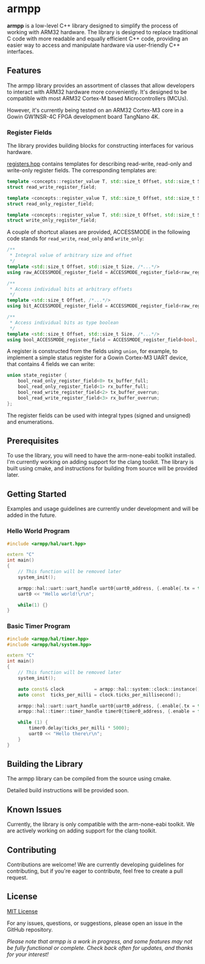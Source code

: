 # armpp

**armpp** is a low-level C++ library designed to simplify the process of 
working with ARM32 hardware. The library is designed to replace traditional
C code with more readable and equally efficient C++ code, providing an
easier way to access and manipulate hardware via user-friendly C++ interfaces.

## Features
The armpp library provides an assortment of classes that allow developers
to interact with ARM32 hardware more conveniently. It's designed to be
compatible with most ARM32 Cortex-M based Microcontrollers (MCUs).

However, it's currently being tested on an ARM32 Cortex-M3 core in a 
Gowin GW1NSR-4C FPGA development board TangNano 4K.

### Register Fields
The library provides building blocks for constructing interfaces for various hardware.

[registers.hpp](include/armpp/hal/registers.hpp) contains templates for describing 
read-write, read-only and write-only register fields. The corresponding templates are:

```c++
template <concepts::register_value T, std::size_t Offset, std::size_t Size, /*...*/ >
struct read_write_register_field;

template <concepts::register_value T, std::size_t Offset, std::size_t Size, /*...*/ >
struct read_only_register_field;

template <concepts::register_value T, std::size_t Offset, std::size_t Size, /*...*/ >
struct write_only_register_field;
```

A couple of shortcut aliases are provided, ACCESSMODE in the following code stands for 
`read_write`, `read_only` and `write_only`:

```c++
/**
 * Integral value of arbitrary size and offset
 */
template <std::size_t Offset, std::size_t Size, /*...*/>
using raw_ACCESSMODE_register_field = ACCESSMODE_register_field<raw_register, Offset, Size, /*...*/>;

/**
 * Access individual bits at arbitrary offsets
 */
template <std::size_t Offset, /*...*/>
using bit_ACCESSMODE_register_field = ACCESSMODE_register_field<raw_register, Offset, 1, /*...*/>;

/**
 * Access individual bits as type boolean
 */
template <std::size_t Offset, std::size_t Size, /*...*/>
using bool_ACCESSMODE_register_field = ACCESSMODE_register_field<bool, Offset, Size, /*...*/>;

```

A register is constructed from the fields using `union`, for example, to implement a simple
status register for a Gowin Cortex-M3 UART device, that contains 4 fields we can write:

```c++
union state_register {
    bool_read_only_register_field<0> tx_buffer_full;
    bool_read_only_register_field<1> rx_buffer_full;
    bool_read_write_register_field<2> tx_buffer_overrun;
    bool_read_write_register_field<3> rx_buffer_overrun;
};
```

The register fields can be used with integral types (signed and unsigned) and enumerations.


## Prerequisites
To use the library, you will need to have the arm-none-eabi toolkit installed. 
I'm currently working on adding support for the clang toolkit. The library is
built using cmake, and instructions for building from source will be provided later.

## Getting Started
Examples and usage guidelines are currently under development and will be added in the future.

### Hello World Program

```c++
#include <armpp/hal/uart.hpp>

extern "C"
int main()
{
    // This function will be removed later
    system_init();

    armpp::hal::uart::uart_handle uart0{uart0_address, {.enable{.tx = true}, .baud_rate = 9600}};
    uart0 << "Hello world!\r\n";

    while(1) {}
}

```

### Basic Timer Program

```C++
#include <armpp/hal/timer.hpp>
#include <armpp/hal/system.hpp>

extern "C"
int main()
{
    // This function will be removed later
    system_init();

    auto const& clock           = armpp::hal::system::clock::instance();
    auto const  ticks_per_milli = clock.ticks_per_millisecond();

    armpp::hal::uart::uart_handle uart0{uart0_address, {.enable{.tx = true}, .baud_rate = 9600}};
    armpp::hal::timer::timer_handle timer0{timer0_address, {.enable = false, .interrupt_enable = false}};

    while (1) {
        timer0.delay(ticks_per_milli * 5000);
        uart0 << "Hello there\r\n";
    }
}
```

## Building the Library
The armpp library can be compiled from the source using cmake.

Detailed build instructions will be provided soon.

## Known Issues
Currently, the library is only compatible with the arm-none-eabi toolkit.
We are actively working on adding support for the clang toolkit.

## Contributing
Contributions are welcome! We are currently developing guidelines for contributing,
but if you're eager to contribute, feel free to create a pull request.

## License
[MIT License](LICENSE)

For any issues, questions, or suggestions, please open an issue in the GitHub repository.

*Please note that armpp is a work in progress, and some features may not be fully functional or complete. Check back often for updates, and thanks for your interest!*
